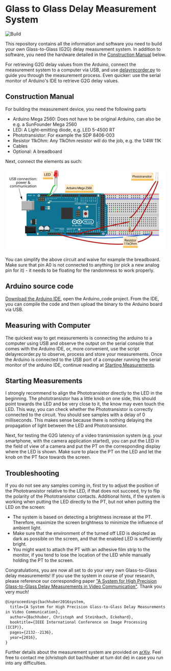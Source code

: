 # Glass to Glass Delay Measurement System

![Build](https://github.com/cbachhuber/G2GDelay/actions/workflows/build_arduino_code.yml/badge.svg)

This repository contains all the information and software you need to build your own Glass-to-Glass (G2G) delay measurement system.
In addition to software, you need the hardware detailed in the [Construction Manual](https://github.com/cbachhuber/G2GDelay#construction-manual) below.

For retrieving G2G delay values from the Arduino, connect the measurement system to a computer via USB, and use [delayrecorder.py](https://github.com/cbachhuber/G2GDelay/blob/master/delayrecorder.py) to guide you through the measurement process.
Even quicker: use the serial monitor of Arduino's IDE to retrieve G2G delay values.

## Construction Manual

For building the measurement device, you need the following parts

- Arduino Mega 2560: Does not have to be original Arduino, can also be e.g. a SunFounder Mega 2560
- LED: A Light-emitting diode, e.g. LED 5-4500 RT
- Phototransistor: For example the SDP 8406-003
- Resistor 11kOhm: Any 11kOhm resistor will do the job, e.g. the 1/4W 11K
- Cables
- Optional: A breadboard

Next, connect the elements as such:

<p align="center">
  <img width="960" src="./circuit.svg">
</p>


You can simplify the above circuit and waive for example the breadboard.
Make sure that pin A0 is not connected to anything (or pick a new analog pin for it) - it needs to be floating for the randomness to work properly.

## Arduino source code

[Download the Arduino IDE](https://www.arduino.cc/en/Main/Software), open the Arduino_code project.
From the IDE, you can compile the code and then upload the binary to the Arduino board via USB.

## Measuring with Computer

The quickest way to get measurements is connecting the arduino to a computer using USB and observe the output on the serial console that comes with the Arduino IDE, or, more convenient, use the script delayrecorder.py to observe, process and store your measurements. Once the Arduino is connected to the USB port of a computer running the serial monitor of the arduino IDE, continue reading at [Starting Measurements](https://github.com/cbachhuber/G2GDelay#starting-measurements).

## Starting Measurements

I strongly recommend to align the Phototransistor directly to the LED in the beginning. The phototransistor has a little knob on one side, this should point towards the LED and be very close to it, the know may even touch the LED. This way, you can check whether the Phototransistor is correctly connected to the circuit. You should see samples with a delay of 0 milliseconds. This makes sense because there is nothing delaying the propagation of light between the LED and Phototransistor. 

Next, for testing the G2G latency of a video transmission system (e.g. your smartphone, with the camera application started), you can put the LED in the field of view of a camera and put the PT on the corresponding display where the LED is shown. Make sure to place the PT on the LED and let the knob on the PT face towards the screen. 

## Troubleshooting

If you do not see any samples coming in, first try to adjust the position of the Phototransistor relative to the LED, if that does not succeed, try to flip the polarity of the Phototransistor contacts. Additional hints, if the system is working when putting the LED directly to the PT, but not when putting the LED on the screen:

- The system is based on detecting a brightness increase at the PT. Therefore, maximize the screen brightness to minimize the influence of ambient light.
- Make sure that the environment of the turned off LED is depicted as dark as possible on the screen, and that the enabled LED is sufficiently bright.
- You might want to attach the PT with an adhesive film strip to the monitor, if you tend to lose the location of the LED while manually holding the PT to the screen.


Congratulations, you are now all set to do your very own Glass-to-Glass delay measurements! If you use the system in course of your research, please reference our corresponding paper ["A System for High Precision Glass-to-Glass Delay Measurements in Video Communication"](https://doi.org/10.1109/ICIP.2016.7532735). Thank you very much!

    @inproceedings{bachhuber2016system,
      title={A System for High Precision Glass-to-Glass Delay Measurements in Video Communication},
      author={Bachhuber, Christoph and Steinbach, Eckehard},
      booktitle={IEEE International Conference on Image Processing (ICIP)},
      pages={2132--2136},
      year={2016},
    }


Further details about the measurement system are provided on [arXiv](https://arxiv.org/abs/1510.01134v1). Feel free to contact me (christoph dot bachhuber at tum dot de) in case you run into any difficulties.
